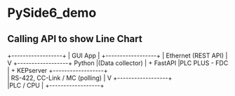# PySide6_demo
Calling API to show Line Chart
---------------------------------
 +------------------+
 | GUI App          |
 +------------------+
          |
       Ethernet
      (REST API)
          |
          V
 +------------------+ Python
 |(Data collector)  | + FastAPI
 |PLC PLUS - FDC    | + KEPserver
 +------------------+  
          |
 RS-422, CC-Link / MC
      (polling)
          |
          V
 +------------------+  
 |PLC / CPU         |
 +------------------+  
